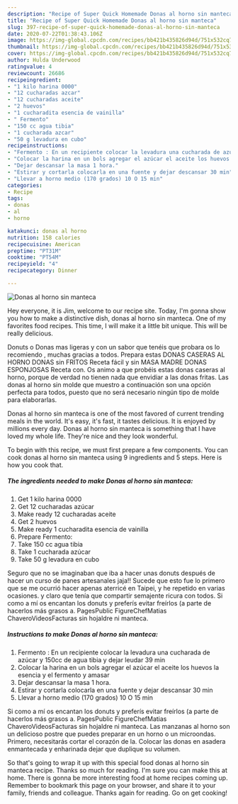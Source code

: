 ```yaml
---
description: "Recipe of Super Quick Homemade Donas al horno sin manteca"
title: "Recipe of Super Quick Homemade Donas al horno sin manteca"
slug: 397-recipe-of-super-quick-homemade-donas-al-horno-sin-manteca
date: 2020-07-22T01:38:43.106Z
image: https://img-global.cpcdn.com/recipes/bb421b435826d94d/751x532cq70/donas-al-horno-sin-manteca-foto-principal.jpg
thumbnail: https://img-global.cpcdn.com/recipes/bb421b435826d94d/751x532cq70/donas-al-horno-sin-manteca-foto-principal.jpg
cover: https://img-global.cpcdn.com/recipes/bb421b435826d94d/751x532cq70/donas-al-horno-sin-manteca-foto-principal.jpg
author: Hulda Underwood
ratingvalue: 4
reviewcount: 26686
recipeingredient:
- "1 kilo harina 0000"
- "12 cucharadas azcar"
- "12 cucharadas aceite"
- "2 huevos"
- "1 cucharadita esencia de vainilla"
- " Fermento"
- "150 cc agua tibia"
- "1 cucharada azcar"
- "50 g levadura en cubo"
recipeinstructions:
- "Fermento : En un recipiente colocar la levadura una cucharada de azúcar y 150cc de agua tibia y dejar leudar 39 min"
- "Colocar la harina en un bols agregar el azúcar el aceite los huevos la esencia y el fermento y amasar"
- "Dejar descansar la masa 1 hora."
- "Estirar y cortarla colocarla en una fuente y dejar descansar 30 min"
- "Llevar a horno medio (170 grados) 10 O 15 min"
categories:
- Recipe
tags:
- donas
- al
- horno

katakunci: donas al horno 
nutrition: 158 calories
recipecuisine: American
preptime: "PT31M"
cooktime: "PT54M"
recipeyield: "4"
recipecategory: Dinner

---
```



![Donas al horno sin manteca](https://img-global.cpcdn.com/recipes/bb421b435826d94d/751x532cq70/donas-al-horno-sin-manteca-foto-principal.jpg)

Hey everyone, it is Jim, welcome to our recipe site. Today, I'm gonna show you how to make a distinctive dish, donas al horno sin manteca. One of my favorites food recipes. This time, I will make it a little bit unique. This will be really delicious.

Donuts o Donas mas ligeras y con un sabor que tenéis que probara os lo recomiendo , muchas gracias a todos. Prepara estas DONAS CASERAS AL HORNO DONAS sin FRITOS Receta fácil y sin MASA MADRE DONAS ESPONJOSAS Receta con. Os animo a que probéis estas donas caseras al horno, porque de verdad no tienen nada que envidiar a las donas fritas. Las donas al horno sin molde que muestro a continuación son una opción perfecta para todos, puesto que no será necesario ningún tipo de molde para elaborarlas.

Donas al horno sin manteca is one of the most favored of current trending meals in the world. It's easy, it's fast, it tastes delicious. It is enjoyed by millions every day. Donas al horno sin manteca is something that I have loved my whole life. They're nice and they look wonderful.


To begin with this recipe, we must first prepare a few components. You can cook donas al horno sin manteca using 9 ingredients and 5 steps. Here is how you cook that.

<!--inarticleads1-->

##### The ingredients needed to make Donas al horno sin manteca:

1. Get 1 kilo harina 0000
1. Get 12 cucharadas azúcar
1. Make ready 12 cucharadas aceite
1. Get 2 huevos
1. Make ready 1 cucharadita esencia de vainilla
1. Prepare  Fermento:
1. Take 150 cc agua tibia
1. Take 1 cucharada azúcar
1. Take 50 g levadura en cubo


Seguro que no se imaginaban que iba a hacer unas donuts después de hacer un curso de panes artesanales jaja!! Sucede que esto fue lo primero que se me ocurrió hacer apenas aterricé en Taipei, y he repetido en varias ocasiones. y claro que tenía que compartir semajente ricura con todos. Si como a mí os encantan los donuts y preferís evitar freírlos (a parte de hacerlos más grasos a. PagesPublic FigureChefMatias ChaveroVideosFacturas sin hojaldre ni manteca. 

<!--inarticleads2-->

##### Instructions to make Donas al horno sin manteca:

1. Fermento : En un recipiente colocar la levadura una cucharada de azúcar y 150cc de agua tibia y dejar leudar 39 min
1. Colocar la harina en un bols agregar el azúcar el aceite los huevos la esencia y el fermento y amasar
1. Dejar descansar la masa 1 hora.
1. Estirar y cortarla colocarla en una fuente y dejar descansar 30 min
1. Llevar a horno medio (170 grados) 10 O 15 min


Si como a mí os encantan los donuts y preferís evitar freírlos (a parte de hacerlos más grasos a. PagesPublic FigureChefMatias ChaveroVideosFacturas sin hojaldre ni manteca. Las manzanas al horno son un delicioso postre que puedes preparar en un horno o un microondas. Primero, necesitarás cortar el corazón de la. Colocar las donas en asadera enmantecada y enharinada dejar que duplique su volumen. 

So that's going to wrap it up with this special food donas al horno sin manteca recipe. Thanks so much for reading. I'm sure you can make this at home. There is gonna be more interesting food at home recipes coming up. Remember to bookmark this page on your browser, and share it to your family, friends and colleague. Thanks again for reading. Go on get cooking!
